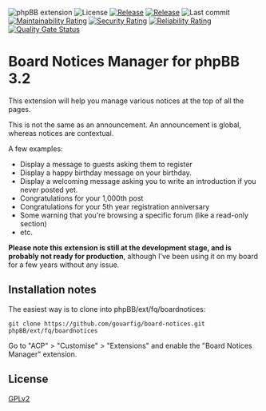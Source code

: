 ![phpBB extension](https://img.shields.io/badge/phpBB-3.2-green.svg)
![License](https://img.shields.io/github/license/gouarfig/board-notices.svg?style=flat)
[![Release](https://img.shields.io/github/release-pre/gouarfig/board-notices.svg?style=flat)](https://github.com/gouarfig/board-notices/releases)
[![Release](https://img.shields.io/github/release-date-pre/gouarfig/board-notices.svg?style=flat)](https://github.com/gouarfig/board-notices/releases)
![Last commit](https://img.shields.io/github/last-commit/gouarfig/board-notices.svg?style=flat)
[![Maintainability Rating](https://sonarcloud.io/api/project_badges/measure?project=gouarfig_board-notices&metric=sqale_rating)](https://sonarcloud.io/dashboard?id=gouarfig_board-notices)
[![Security Rating](https://sonarcloud.io/api/project_badges/measure?project=gouarfig_board-notices&metric=security_rating)](https://sonarcloud.io/dashboard?id=gouarfig_board-notices)
[![Reliability Rating](https://sonarcloud.io/api/project_badges/measure?project=gouarfig_board-notices&metric=reliability_rating)](https://sonarcloud.io/dashboard?id=gouarfig_board-notices)
[![Quality Gate Status](https://sonarcloud.io/api/project_badges/measure?project=gouarfig_board-notices&metric=alert_status)](https://sonarcloud.io/dashboard?id=gouarfig_board-notices)

# Board Notices Manager for phpBB 3.2

This extension will help you manage various notices at the top of all the pages.

This is not the same as an announcement. An announcement is global, whereas notices are contextual.

A few examples:
*    Display a message to guests asking them to register
*    Display a happy birthday message on your birthday.
*    Display a welcoming message asking you to write an introduction if you never posted yet.
*    Congratulations for your 1,000th post
*    Congratulations for your 5th year registration anniversary
*    Some warning that you're browsing a specific forum (like a read-only section)
*    etc.

**Please note this extension is still at the development stage, and is probably not ready for production**, although I've been using it on my board for a few years without any issue.

## Installation notes

The easiest way is to clone into phpBB/ext/fq/boardnotices:

    git clone https://github.com/gouarfig/board-notices.git phpBB/ext/fq/boardnotices

Go to "ACP" > "Customise" > "Extensions" and enable the "Board Notices Manager" extension.

## License
[GPLv2](license.txt)
